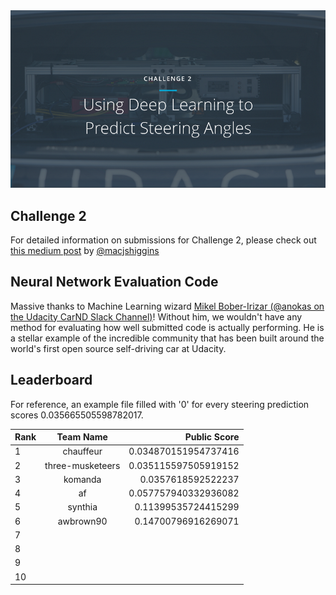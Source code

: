 <img src="../../images/challenge2.png" alt="Self-Driving Car" width="800px">

## Challenge 2
For detailed information on submissions for Challenge 2, please check out [this medium post](https://medium.com/@maccallister.h/challenge-2-submission-guidelines-284ce6641c41#.az85snjmh) by [@macjshiggins](https://twitter.com/macjshiggins)

## Neural Network Evaluation Code
Massive thanks to Machine Learning wizard [Mikel Bober-Irizar (@anokas on the Udacity CarND Slack Channel)](https://github.com/mxbi)! Without him, we wouldn't have any method for evaluating how well submitted code is actually performing. He is a stellar example of the incredible community that has been built around the world's first open source self-driving car at Udacity.

## Leaderboard

For reference, an example file filled with '0' for every steering prediction scores 0.035665505598782017.

| Rank | Team Name        |     Public Score     |
| ---- | :---------------:| --------------------:|
| 1    | chauffeur        | 0.034870151954737416 |
| 2    | three-musketeers | 0.035115597505919152 |
| 3    | komanda          | 0.0357618592522237   |
| 4    | af               | 0.057757940332936082 |
| 5    | synthia          | 0.11399535724415299  |
| 6    | awbrown90        | 0.14700796916269071  |
| 7    |                  |                      |
| 8    |                  |                      |
| 9    |                  |                      |
| 10   |                  |                      |
 

 
 

